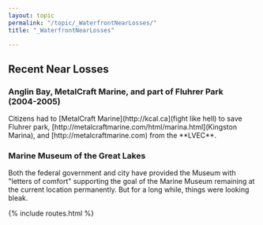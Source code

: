 ```yaml
---
layout: topic
permalink: "/topic/_WaterfrontNearLosses/"
title: "_WaterfrontNearLosses"

---
```


<h2 class="clearboth">Recent Near Losses

<h3>Anglin Bay, MetalCraft Marine, and part of Fluhrer Park<br>(2004-2005)</h3>
Citizens had to [MetalCraft Marine](http://kcal.ca](fight like hell) to save Fluhrer park, [http://metalcraftmarine.com/html/marina.html](Kingston Marina), and [http://metalcraftmarine.com) from the **LVEC**.


<h3>Marine Museum of the Great Lakes</h3>
Both the federal government and city have provided the Museum with "letters of comfort" supporting the goal of the Marine Museum remaining at the current location permanently.  But for a long while, things were looking bleak.

{% include routes.html %}
